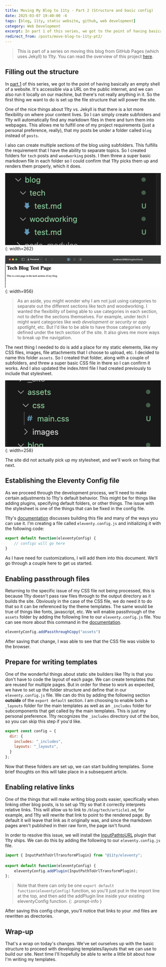 ```yaml
---
title: Moving My Blog to 11ty - Part 2 (Structure and basic config)
date: 2025-03-07 19:40:00 -6
tags: [blog, 11ty, static website, github, web development]
category: Web Development
excerpt: In part 1 of this series, we got to the point of having basically an empty shell of a website. It's accessible via a URL on the public internet, and we can also run it locally on our machine, but there's not really anything in it. So the first thing we want to do is set up the file structure that will power the site.
redirect_from: /posts/move-blog-to-11ty-pt2/
---
```


> This is part of a series on moving this blog from GitHub Pages (which uses Jekyll) to 11ty. You can read the overview of this project [here](./2025-03-03-move-blog-to-11ty-prologue.md).

## Filling out the structure

In [part 1](./2025-03-03-move-blog-to-11ty-pt1.md) of this series, we got to the point of having basically an empty shell of a website. It's accessible via a URL on the public internet, and we can also run it locally on our machine, but there's not really anything in it. So the first thing we want to do is set up the file structure that will power the site.

One of the nice things about 11ty vs. Jekyll is that there is a lot more flexibility on where your content lives. So I can simply create subfolders and 11ty will automatically find any markdown files in there and turn them into webpages. This allows me to fulfill one of my project requirements (just a personal preference, really), that my posts be under a folder called `blog` instead of `posts`.

I also can create multiple sections of the blog using subfolders. This fulfills the requirement that I have the ability to separate topics. So I created folders for `tech` posts and `woodworking` posts. I then threw a super basic markdown file in each folder so I could confirm that 11ty picks them up and renders them properly, which it does.

![image showing the newly created folders and some sample markdown files](/assets/images/11ty-blogStructure1.png){: width=262}

![image showing a rendered page in the new folder tree](/assets/images/11ty-blogStructureTest.png){: width=956}

> As an aside, you might wonder why I am not just using categories to separate out the different sections like tech and woodworking. I wanted the flexibility of being able to use categories in each section, not to define the sections themselves. For example, under tech I might want categories like _web development_ or _security_ or _app spotlight_, etc. But I'd like to be able to have those categories only defined under the tech section of the site. It also gives me more ways to break up the navigation.

The next thing I needed to do is add a place for my static elements, like my CSS files, images, file attachments that I choose to upload, etc. I decided to name this folder `assets`. So I created that folder, along with a couple of subfolders, and threw a super basic CSS file in there so I can confirm it works. And I also updated the index.html file I had created previously to include that stylesheet.

![image showing the assets folder tree created in the project](/assets/images/11ty-blogStructure2.png){: width=258}

The site did not actually pick up my stylesheet, and we'll work on fixing that next.

## Establishing the Eleventy Config file

As we proceed through the development process, we'll need to make certain adjustments to 11ty's default behavior. This might be for things like adding plugins, specifying default folders, or other things. The issue with the stylesheet is one of the things that can be fixed in the config file.

11ty's [documentation](https://www.11ty.dev/docs/config/) discusses building this file and many of the ways you can use it. I'm creating a file called `eleventy.config.js` and initializing it with the following code:

```js
export default function(eleventyConfig) {
    // configs will go here
}
```

As I have need for customizations, I will add them into this document. We'll go through a couple here to get us started.

## Enabling passthrough files

Returning to the specific issue of my CSS file not being processed, this is because 11ty doesn't pass raw files through to the output directory as it builds the site. Obviously in the case of the CSS file, we do need it to do that so it can be referenced by the theme templates. The same would be true of things like fonts, javascript, etc. We will enable passthrough of the `assets` folder by adding the following line to our `eleventy.config.js` file. You can see more about this command in the [documentation](https://www.11ty.dev/docs/assets/).

```js
eleventyConfig.addPassthroughCopy("assets")
```

After saving that change, I was able to see that the CSS file was visible to the browser.

## Prepare for writing templates

One of the wonderful things about static site builders like 11ty is that you don't have to code the layout of each page. We can create templates that are reused for multiple pages. But in order for these to work as expected, we have to set up the folder structure and define that in our `eleventy.config.js` file. We can do this by adding the following section **outside** of the `export default` section. I am choosing to enable both a `_layouts` folder for the main templates as well as an `_includes` folder for subcomponents that get called by the main templates. This is just my personal preference. 11ty recognizes the `_includes` directory out of the box, so you can skip this step if you'd like.

```js
export const config = {
  dir: {
    includes: "_includes",
    layouts: "_layouts",
  }
};
```

Now that these folders are set up, we can start building templates. Some brief thoughts on this will take place in a subsequent article.

## Enabling relative links

One of the things that will make writing blog posts easier, specifically when linking other blog posts, is to set up 11ty so that it correctly interprets relative links. This will allow us to link to `/blog/tech/article1.md`, for example, and 11ty will rewrite that link to point to the rendered page. By default it will leave that link as it originally was, and since the markdown pages aren't published in their raw form, the page isn't found.

In order to resolve this issue, we will install the [InputPathtoURL](https://www.11ty.dev/docs/plugins/inputpath-to-url/) plugin that 11ty ships. We can do this by adding the following to our `eleventy.config.js` file.

```js
import { InputPathToUrlTransformPlugin} from "@11ty/eleventy";

export default function(eleventyConfig) {
    eleventyConfig.addPlugin(InputPathToUrlTransformPlugin);
};
```

> Note that there can only be one `export default function(eleventyConfig)` function, so you'll just put in the import line at the top, and then add the addPlugin line inside your existing eleventyConfig function.
{: .prompt-info }

After saving this config change, you'll notice that links to your .md files are rewritten as directories.

## Wrap-up

That's a wrap on today's changes. We've set ourselves up with the basic structure to proceed with developing templates/layouts that we can use to build our site. Next time I'll hopefully be able to write a little bit about how I'm writing my templates.
